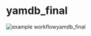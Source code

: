# yamdb_final
![example workflow](https://github.com/JliusoO/yamdb_final/actions/workflows/yamdb_workflow.yml/badge.svg)yamdb_final
